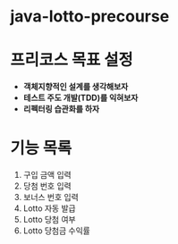 # java-lotto-precourse

# 프리코스 목표 설정

- **객체지향적인 설계를 생각해보자**
- **테스트 주도 개발(TDD)를 익혀보자**
- **리펙터링 습관화를 하자**

# 기능 목록

1. 구입 금액 입력
2. 당첨 번호 입력
3. 보너스 번호 입력
4. Lotto 자동 발급
5. Lotto 당첨 여부
6. Lotto 당첨금 수익률